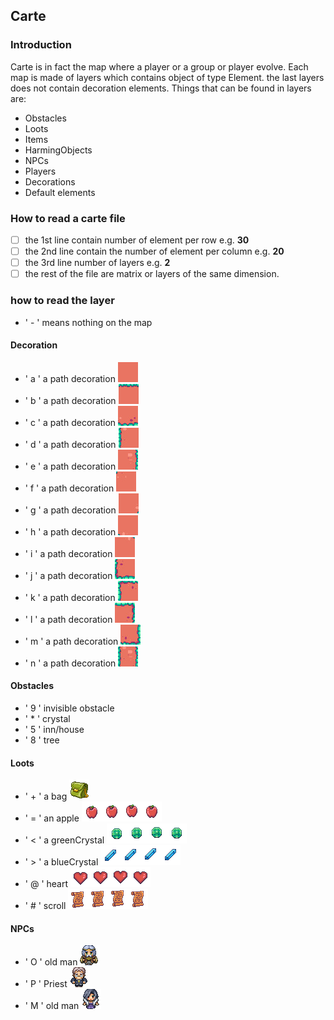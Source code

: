 ## Carte

### Introduction

Carte is in fact the map where a player or a group or player evolve. Each map is made of layers which contains object of type Element. the last layers does not contain decoration elements. Things that can be found in layers are:
- Obstacles
- Loots
- Items
- HarmingObjects
- NPCs
- Players
- Decorations
- Default elements


### How to read a carte file

- [ ] the 1st line contain number of element per row e.g. **30**
- [ ] the 2nd line contain the number of element per column e.g. **20**
- [ ] the 3rd line number of layers e.g. **2**
- [ ] the rest of the file are matrix or layers of the same dimension.

### how to read the layer

- ' - ' means nothing on the map

#### Decoration

- ' a ' a path decoration ![decoration a](/assets/tiles/tile_middle.jpeg)  
- ' b ' a path decoration ![decoration b](/assets/tiles/tile_up.jpg) 
- ' c ' a path decoration ![decoration c](/assets/tiles/tile_down.jpg) 
- ' d ' a path decoration ![decoration d](/assets/tiles/tile_left.jpg) 
- ' e ' a path decoration ![decoration e](/assets/tiles/tile_right.jpg) 
- ' f ' a path decoration ![decoration f](/assets/tiles/tile_top_left.jpg)
- ' g ' a path decoration ![decoration g](/assets/tiles/tile_bottom_right.jpg)
- ' h ' a path decoration ![decoration h](/assets/tiles/tile_bottom_left.jpg)
- ' i ' a path decoration ![decoration i](/assets/tiles/tile_top_right.jpg) 
- ' j ' a path decoration ![decoration j](/assets/tiles/tile_end_left.jpg) 
- ' k ' a path decoration ![decoration k](/assets/tiles/tile_end_left_top.jpg) 
- ' l ' a path decoration ![decoration l](/assets/tiles/tile_end_right_top.jpg) 
- ' m ' a path decoration ![decoration m](/assets/tiles/tile_end_right.jpg) 
- ' n ' a path decoration  ![decoration n](/assets/tiles/tile_n.jpg)


#### Obstacles

- ' 9 ' invisible obstacle 
- ' * ' crystal 
- ' 5 ' inn/house
- ' 8 ' tree

#### Loots
- ' + ' a bag  ![bag](/assets/loots/bag.gif)
- ' = ' an apple  ![apple](/assets/loots/apple.png)
- ' < ' a greenCrystal  ![apple](/assets/loots/greenCrystal.png)
- ' > ' a blueCrystal  ![blue Crystal](/assets/loots/blueCrystal.png)
- ' @ ' heart  ![blue Crystal](/assets/loots/heart.png)
- ' # ' scroll ![scroll](/assets/loots/scroll.png)


#### NPCs

- '  O ' old man ![scroll](/assets/NPC/old_man.png)
- '  P ' Priest ![scroll](/assets/NPC/priest.png)
- '  M ' old man ![scroll](/assets/NPC/mysteriousLady.png)
